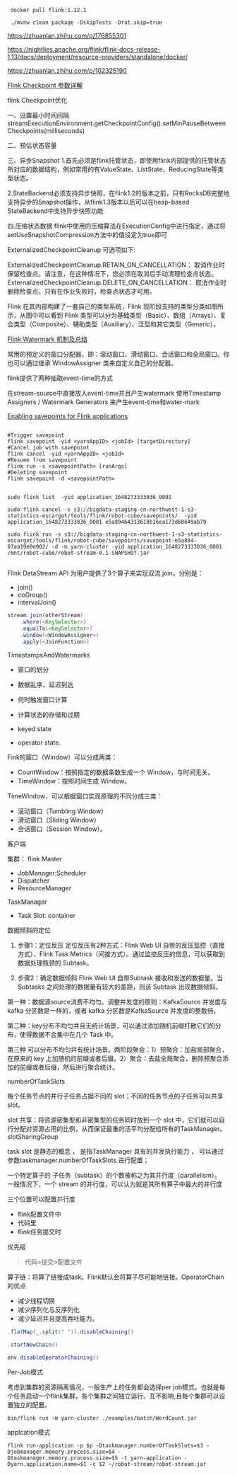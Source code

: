 

[](https://mp.weixin.qq.com/mp/appmsgalbum?action=getalbum&__biz=MzIzMDMwNTg3MA==&scene=1&album_id=1351753739203592192&count=3&pass_ticket=pqCbMei%2Fx%2BPd3go9oUeEgdDZdAXq2yefGQDXcb4r2u1PdG3xb5zYIEOuP5j%2BEEfA)


[](https://mp.weixin.qq.com/mp/appmsgalbum?action=getalbum&album_id=1337172142412169216&__biz=MzIxMTE0ODU5NQ==&scene=21#wechat_redirect)


```shell
 docker pull flink:1.12.1

 ./mvnw clean package -DskipTests -Drat.skip=true

```

https://zhuanlan.zhihu.com/p/176855301

https://nightlies.apache.org/flink/flink-docs-release-1.13/docs/deployment/resource-providers/standalone/docker/

https://zhuanlan.zhihu.com/p/102325190

[Flink Checkpoint 参数详解](https://www.cnblogs.com/weijiqian/p/14159326.html)

flink Checkpoint优化

一、设置最小时间间隔
streamExecutionEnvironment.getCheckpointConfig().setMinPauseBetweenCheckpoints(milliseconds)

二、预估状态容量

三、异步Snapshot
1.首先必须是flink托管状态，即使用flink内部提供的托管状态所对应的数据结构，例如常用的有ValueState、ListState、ReducingState等类型状态。

2.StateBackend必须支持异步快照，在flink1.2的版本之前，只有RocksDB完整地支持异步的Snapshot操作，从flink1.3版本以后可以在heap-based StateBackend中支持异步快照功能

四.压缩状态数据
flink中使用的压缩算法在ExecutionConfig中进行指定，通过将setUseSnapshotCompression方法中的值设定为true即可

ExternalizedCheckpointCleanup 可选项如下:

ExternalizedCheckpointCleanup.RETAIN_ON_CANCELLATION： 取消作业时保留检查点。请注意，在这种情况下，您必须在取消后手动清理检查点状态。
ExternalizedCheckpointCleanup.DELETE_ON_CANCELLATION： 取消作业时删除检查点。只有在作业失败时，检查点状态才可用。


Flink 在其内部构建了一套自己的类型系统，Flink 现阶段支持的类型分类如图所示，从图中可以看到 Flink 类型可以分为基础类型（Basic）、数组（Arrays）、复合类型（Composite）、辅助类型（Auxiliary）、泛型和其它类型（Generic）。

[Flink Watermark 机制及总结](https://mp.weixin.qq.com/s?__biz=MzU5MTc1NDUyOA==&mid=2247485947&idx=1&sn=f74d272774ba79ef1648bef2c838c176&chksm=fe2b6db4c95ce4a2e11973b3149a35d98ee19ea7da03d3c46c17cd071c58101773f156569916&mpshare=1&scene=1&srcid=0322nNfVdKf4wu93jQCVN2vi&sharer_sharetime=1647921478130&sharer_shareid=fc937fe50a97e6c10553c542abe0a39b&exportkey=AWTQvILqBI9wZSrcv9OQqjI%3D&acctmode=0&pass_ticket=CgAFL972fvllR0PThPItOFzxZ12DdYKzEKKGXFGcYICDSfM2ts2r3%2FHGxaf8uoNc&wx_header=0#rd)

常用的预定义的窗口分配器，即：滚动窗口、滑动窗口、会话窗口和全局窗口。你也可以通过继承 WindowAssigner 类来自定义自己的分配器。 


flink提供了两种抽取event-time的方式

在stream-source中直接放入event-time并且产生watermark
使用Timestamp Assigners / Watermark Generators 来产生event-time和water-mark

[Enabling savepoints for Flink applications](https://docs.cloudera.com/csa/1.5.1/job-lifecycle/topics/csa-savepoint.html#:~:text=The%20following%20command%20lines%20can%20be%20used%20to,%20%20%24%20bin%2Fflink%20savepoint%20-d%20%3CsavepointPath%3E%20)

```shell

#Trigger savepoint	
flink savepoint -yid <yarnAppID> <jobId> [targetDirectory]
#Cancel job with savepoint	
flink cancel -yid <yarnAppID> <jobId>
#Resume from savepoint	
flink run -s <savepointPath> [runArgs]
#Deleting savepoint	
flink savepoint -d <savepointPath>


sudo flink list  -yid application_1648273333036_0001 

sudo flink cancel -s s3://bigdata-staging-cn-northwest-1-s3-statistics-escargot/tools/flink/robot-cube/savepoints/  -yid application_1648273333036_0001 e5a89464313618b16ea173d60649ab79

sudo flink run -s s3://bigdata-staging-cn-northwest-1-s3-statistics-escargot/tools/flink/robot-cube/savepoints/savepoint-e5a894-87aa19e0e002/ -d -m yarn-cluster -yid application_1648273333036_0001 /mnt/robot-cube/robot-stream-0.1-SNAPSHOT.jar


```



Flink DataStream API 为用户提供了3个算子来实现双流 join，分别是：
* join()
* coGroup()
* intervalJoin()

```java
stream.join(otherStream)
    .where(<KeySelector>)
    .equalTo(<KeySelector>)
    .window(<WindowAssigner>)
    .apply(<JoinFunction>)
```
TimestampsAndWatermarks



* 窗口的划分
* 数据乱序、延迟到达
* 何时触发窗口计算
* 计算状态的存储和过期

* keyed state 
* operator state.

Fink的窗口（Window）可以分成两类：
* CountWindow：按照指定的数据条数生成一个 Window，与时间无关。
* TimeWindow：按照时间生成 Window。

TimeWindow，可以根据窗口实现原理的不同分成三类：
* 滚动窗口（Tumbling Window）
* 滑动窗口（Sliding Window）
* 会话窗口（Session Window）。


客户端

集群：
flink Master
* JobManager:Scheduler
* Dispatcher
* ResourceManager

TaskManager
* Task Slot: container

数据倾斜的定位

1. 步骤1：定位反压
定位反压有2种方式：Flink Web UI 自带的反压监控（直接方式）、Flink Task Metrics（间接方式）。通过监控反压的信息，可以获取到数据处理瓶颈的 Subtask。

2. 步骤2：确定数据倾斜
Flink Web UI 自带Subtask 接收和发送的数据量。当 Subtasks 之间处理的数据量有较大的差距，则该 Subtask 出现数据倾斜。


第一种：数据源source消费不均匀。调整并发度的原则：KafkaSource 并发度与 kafka 分区数是一样的，或者 kafka 分区数是KafkaSource 并发度的整数倍。

第二种：key分布不均匀并且无统计场景，可以通过添加随机前缀打散它们的分布，使得数据不会集中在几个 Task 中。

第三种 可以分布不均匀并有统计场景。两阶段聚会：1）预聚合：加盐局部聚合，在原来的 key 上加随机的前缀或者后缀。2）聚合：去盐全局聚合，删除预聚合添加的前缀或者后缀，然后进行聚合统计。




numberOfTaskSlots

每个任务节点的并行子任务占据不同的 slot；不同的任务节点的子任务可以共享 slot。

slot 共享：将资源密集型和非密集型的任务同时放到一个 slot 中，它们就可以自行分配对资源占用的比例，从而保证最重的活平均分配给所有的TaskManager。slotSharingGroup

task slot 是静态的概念 ， 是指TaskManager 具有的并发执行能力 ， 可以通过参数taskmanager.numberOfTaskSlots 进行配置；


一个特定算子的 子任务（subtask）的个数被称之为其并行度（parallelism）。    
一般情况下，一个 stream 的并行度，可以认为就是其所有算子中最大的并行度


三个位置可以配置并行度
* flink配置文件中
* 代码里
* flink任务提交时

优先级
> 代码>提交>配置文件


算子链：将算了链接成task。Flink默认会将算子尽可能地链接。OperatorChain的优点
* 减少线程切换
* 减少序列化与反序列化
* 减少延迟并且提高吞吐能力。
```java
.flatMap(_.split(" ")).disableChaining()

.startNewChain()

env.disableOperatorChaining()
```

 Per-Job模式

考虑到集群的资源隔离情况，一般生产上的任务都会选择per job模式，也就是每个任务启动一个flink集群，各个集群之间独立运行，互不影响,且每个集群可以设置独立的配置。

```shell
bin/flink run -m yarn-cluster ./examples/batch/WordCount.jar
```


applcation模式

 ```shell
 flink run-application -p $p -Dtaskmanager.numberOfTaskSlots=$3 -Djobmanager.memory.process.size=$4 -Dtaskmanager.memory.process.size=$5 -t yarn-application -Dyarn.application.name=$1 -c $2 ~/robot-stream/robot-stream.jar
 ```
